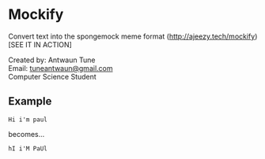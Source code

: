 # Mockify
Convert text into the spongemock meme format 
(http://ajeezy.tech/mockify)[SEE IT IN ACTION]

Created by: Antwaun Tune<br/> 
Email: <tuneantwaun@gmail.com><br/>
Computer Science Student

## Example

```
Hi i'm paul
```

becomes...

```
hI i'M PaUl
```
